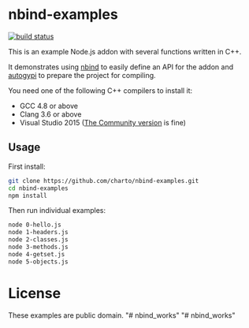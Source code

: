 nbind-examples
==============

[![build status](https://travis-ci.org/charto/nbind-examples.svg?branch=master)](http://travis-ci.org/charto/nbind-examples)

This is an example Node.js addon with several functions written in C++.

It demonstrates using [nbind](https://github.com/charto/nbind)
to easily define an API for the addon and [autogypi](https://github.com/charto/autogypi)
to prepare the project for compiling.

You need one of the following C++ compilers to install it:

- GCC 4.8 or above
- Clang 3.6 or above
- Visual Studio 2015 ([The Community version](https://www.visualstudio.com/en-us/products/visual-studio-community-vs.aspx) is fine)

Usage
-----

First install:

```bash
git clone https://github.com/charto/nbind-examples.git
cd nbind-examples
npm install
```

Then run individual examples:

```bash
node 0-hello.js
node 1-headers.js
node 2-classes.js
node 3-methods.js
node 4-getset.js
node 5-objects.js
```

License
=======

These examples are public domain.
"# nbind_works" 
"# nbind_works" 
